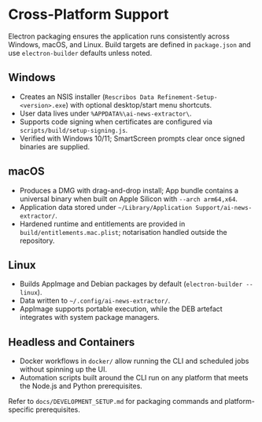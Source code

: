 # Cross-Platform Support

Electron packaging ensures the application runs consistently across Windows, macOS, and Linux. Build targets are defined in `package.json` and use `electron-builder` defaults unless noted.

## Windows

- Creates an NSIS installer (`Rescribos Data Refinement-Setup-<version>.exe`) with optional desktop/start menu shortcuts.
- User data lives under `%APPDATA%\ai-news-extractor\`.
- Supports code signing when certificates are configured via `scripts/build/setup-signing.js`.
- Verified with Windows 10/11; SmartScreen prompts clear once signed binaries are supplied.

## macOS

- Produces a DMG with drag-and-drop install; App bundle contains a universal binary when built on Apple Silicon with `--arch arm64,x64`.
- Application data stored under `~/Library/Application Support/ai-news-extractor/`.
- Hardened runtime and entitlements are provided in `build/entitlements.mac.plist`; notarisation handled outside the repository.

## Linux

- Builds AppImage and Debian packages by default (`electron-builder --linux`).
- Data written to `~/.config/ai-news-extractor/`.
- AppImage supports portable execution, while the DEB artefact integrates with system package managers.

## Headless and Containers

- Docker workflows in `docker/` allow running the CLI and scheduled jobs without spinning up the UI.
- Automation scripts built around the CLI run on any platform that meets the Node.js and Python prerequisites.

Refer to `docs/DEVELOPMENT_SETUP.md` for packaging commands and platform-specific prerequisites.
